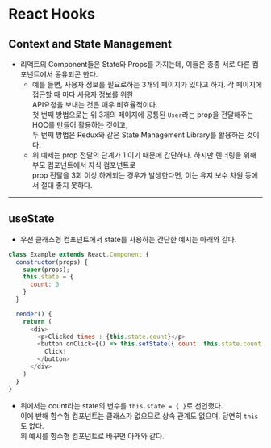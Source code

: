 <h1>React Hooks</h1>

<h2>Context and State Management</h2>

* 리액트의 Component들은 State와 Props를 가지는데, 이들은 종종 서로 다른 컴포넌트에서 공유되곤 한다.
  * 예를 들면, 사용자 정보를 필요로하는 3개의 페이지가 있다고 하자. 각 페이지에 접근할 때 마다 사용자 정보를 위한   
    API요청을 보내는 것은 매우 비효율적이다.   
    첫 번째 방법으로는 위 3개의 페이지에 공통된 `User`라는 prop을 전달해주는 HOC를 만들어 활용하는 것이고,   
    두 번째 방법은 Redux와 같은 State Management Library를 활용하는 것이다.
  * 위 예제는 prop 전달의 단계가 1 이기 때문에 간단하다. 하지만 렌더링을 위해 부모 컴포넌트에서 자식 컴포넌트로   
    prop 전달을 3회 이상 하게되는 경우가 발생한다면, 이는 유지 보수 차원 등에서 절대 좋지 못하다.
<hr/>

<h2>useState</h2>

* 우선 클래스형 컴포넌트에서 state를 사용하는 간단한 예시는 아래와 같다.
```js
class Example extends React.Component {
  constructor(props) {
    super(props);
    this.state = {
      count: 0
    }
  }

  render() {
    return (
      <div>
        <p>Clicked times : {this.state.count}</p>
        <button onClick={() => this.setState({ count: this.state.count + 1 })}>
          Click!
        </button>
      </div>
    )
  }
}
```

* 위에서는 count라는 state의 변수를 `this.state = { }`로 선언했다.   
  이에 반해 함수형 컴포넌트는 클래스가 없으므로 상속 관계도 없으며, 당연히 `this`도 없다.   
  위 예시를 함수형 컴포넌트로 바꾸면 아래와 같다.
```js

```